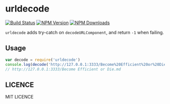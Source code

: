 # urldecode

 [![Build Status](https://api.travis-ci.org/zhiyelee/urldecode.svg)](http://travis-ci.org/zhiyelee/urldecode)
[![NPM Version](http://img.shields.io/npm/v/urldecode.svg?style=flat)](https://www.npmjs.org/package/urldecode)
[![NPM Downloads](https://img.shields.io/npm/dm/urldecode.svg?style=flat)](https://www.npmjs.org/package/urldecode)

`urldecode` adds try-catch on `decodeURLComponent`, and return `-1` when failing.

## Usage

```js
var decode = require('urldecode')
console.log(decode('http://127.0.0.1:3333/Become%20Efficient%20or%20Die.md'));
// http://127.0.0.1:3333/Become Efficient or Die.md
```

## LICENCE

MIT LICENCE
